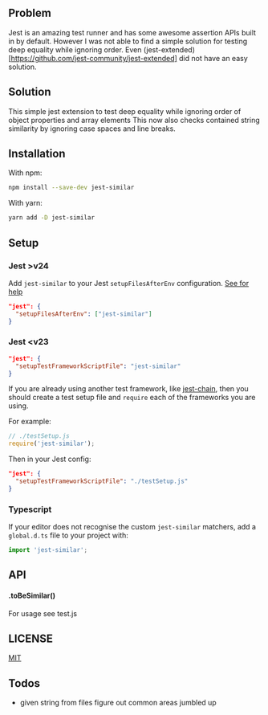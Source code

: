 ## Problem
Jest is an amazing test runner and has some awesome assertion APIs built in by default.
However I was not able to find a simple solution for testing deep equality while ignoring order.
Even (jest-extended)[https://github.com/jest-community/jest-extended] did not have an easy solution.

## Solution
This simple jest extension to test deep equality while ignoring order of object properties and array elements
This now also checks contained string similarity by ignoring case spaces and line breaks.

## Installation

With npm:
```sh
npm install --save-dev jest-similar
```

With yarn:
```sh
yarn add -D jest-similar
```

## Setup

### Jest >v24

Add `jest-similar` to your Jest `setupFilesAfterEnv` configuration. [See for help](https://jestjs.io/docs/en/configuration.html#setupfilesafterenv-array)

``` json
"jest": {
  "setupFilesAfterEnv": ["jest-similar"]
}
```

### Jest <v23

```json
"jest": {
  "setupTestFrameworkScriptFile": "jest-similar"
}
```

If you are already using another test framework, like [jest-chain](https://github.com/mattphillips/jest-chain), then you should create a test setup file and `require` each of the frameworks you are using.

For example:

```js
// ./testSetup.js
require('jest-similar');
```

Then in your Jest config:

```json
"jest": {
  "setupTestFrameworkScriptFile": "./testSetup.js"
}
```

### Typescript

If your editor does not recognise the custom `jest-similar` matchers, add a `global.d.ts` file to your project with:

```ts
import 'jest-similar';
```

## API

#### .toBeSimilar()

For usage see test.js

## LICENSE

[MIT](/LICENSE)


## Todos
- given string from files figure out common areas jumbled up

